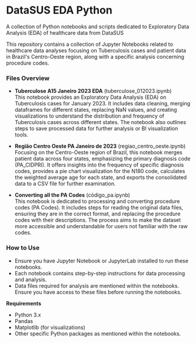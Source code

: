 # DataSUS EDA Python
A collection of Python notebooks and scripts dedicated to Exploratory Data Analysis (EDA) of healthcare data from DataSUS

This repository contains a collection of Jupyter Notebooks related to healthcare data analyses focusing on Tuberculosis cases and patient data in Brazil's Centro-Oeste region, along with a specific analysis concerning procedure codes.

### Files Overview
- **Tuberculose A15 Janeiro 2023 EDA** (tuberculose_012023.ipynb)\
This notebook provides an Exploratory Data Analysis (EDA) on Tuberculosis cases for January 2023. It includes data cleaning, merging dataframes for different states, replacing NaN values, and creating visualizations to understand the distribution and frequency of Tuberculosis cases across different states. The notebook also outlines steps to save processed data for further analysis or BI visualization tools.

- **Região Centro Oeste PA Janeiro de 2023** (regiao_centro_oeste.ipynb)\
Focusing on the Centro-Oeste region of Brazil, this notebook merges patient data across four states, emphasizing the primary diagnosis code (PA_CIDPRI). It offers insights into the frequency of specific diagnosis codes, provides a pie chart visualization for the N180 code, calculates the weighted average age for each state, and exports the consolidated data to a CSV file for further examination.

- **Converting all the PA Codes** (código_pa.ipynb)\
This notebook is dedicated to processing and converting procedure codes (PA Codes). It includes steps for reading the original data files, ensuring they are in the correct format, and replacing the procedure codes with their descriptions. The process aims to make the dataset more accessible and understandable for users not familiar with the raw codes.

### How to Use
- Ensure you have Jupyter Notebook or JupyterLab installed to run these notebooks.
- Each notebook contains step-by-step instructions for data processing and analysis.
- Data files required for analysis are mentioned within the notebooks. Ensure you have access to these files before running the notebooks.

**Requirements**
- Python 3.x
- Pandas
- Matplotlib (for visualizations)
- Other specific Python packages as mentioned within the notebooks.
